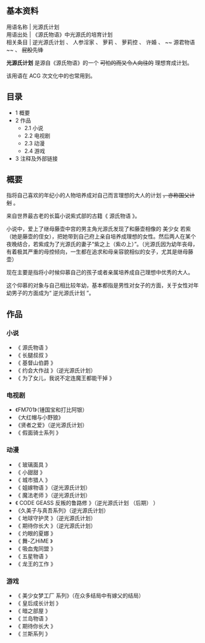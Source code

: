 **基本资料**  
---  
用语名称  |  光源氏计划   
用语出处  |  《源氏物语》中光源氏的培育计划   
相关条目  |  逆光源氏计划  、  人参淫家  、  萝莉  、  萝莉控  、  许婚  、 ~~ 源君物语  ~~ 、 ~~屁股先锋~~  
  
**光源氏计划** 是源自《源氏物语》的一个 ~~可怕的而又令人向往的~~ 理想育成计划。

该用语在  ACG  次文化中的也常用到。

  

##  目录

  * 1  概要 
  * 2  作品 
    * 2.1  小说 
    * 2.2  电视剧 
    * 2.3  动漫 
    * 2.4  游戏 
  * 3  注释及外部链接 

##  概要

指将自己喜欢的年纪小的人物培养成对自己而言理想的大人的计划 ~~，亦称国父计划~~ 。

来自世界最古老的长篇小说紫式部的古籍《  源氏物语  》。

小说中，爱上了继母藤壶中宫的男主角光源氏发现了和藤壶相像的  美少女
若紫（她是藤壶的侄女），把她带到自己府上亲自培养成理想的女性。然后两人在某个夜晚结合，若紫成为了光源氏的妻子“紫之上（紫の上）”。（光源氏因为幼年丧母，有着极其严重的母控倾向，一生都在追求和母亲容貌相似的女子，尤其是继母藤壶）

现在主要是指将小时候仰慕自己的孩子或者亲属培养成自己理想中优秀的大人。

这个仰慕的对象与自己相比较年幼，基本都指是男性对女子的方面，关于女性对年幼男子的方面成为“  逆光源氏计划  ”。

##  作品

###  小说

  * 《  源氏物语  》 
  * 《  长腿叔叔  》 
  * 《  基督山伯爵  》 
  * 《  约会大作战  》（逆光源氏计划） 
  * 《  为了女儿，我说不定连魔王都能干掉  》 

###  电视剧

  * 《FM701》（锺国宝和打比阿银） 
  * 《大红帽与小野狼》 
  * 《贤者之爱》（逆光源氏计划） 
  * 《  假面骑士系列  》 

###  动漫

  * 《  玻璃面具  》 
  * 《  小甜甜  》 
  * 《  城市猎人  》 
  * 《  姐嫁物语  》（逆光源氏计划） 
  * 《  魔法老师  》（逆光源氏计划） 
  * 《  CODE GEASS 反叛的鲁路修  》（逆光源氏计划  （后期）  ） 
  * 《久美子与真吾系列》（逆光源氏计划） 
  * 《  地球守护灵  》（逆光源氏计划） 
  * 《  期待你长大  》（逆光源氏计划） 
  * 《  灼眼的夏娜  》 
  * 《  舞-乙HiME  》 
  * 《  吸血鬼同盟  》 
  * 《  五星物语  》 
  * 《  龙王的工作  》 

###  游戏

  * 《  美少女梦工厂  系列》（在众多结局中有嫁父的结局） 
  * 《  皇后成长计划  》 
  * 《  暗之部屋  》 
  * 《  兰岛物语  》 
  * 《  期待你长大  》 
  * 《  兰斯系列  》 

  